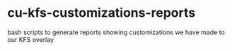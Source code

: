 # cu-kfs-customizations-reports
bash scripts to generate reports showing customizations we have made to our KFS overlay
